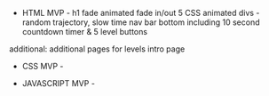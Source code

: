 - HTML MVP -
h1 fade animated fade in/out
5 CSS animated divs - random trajectory, slow time
nav bar bottom including 10 second countdown timer & 5 level buttons


additional:
additional pages for levels
intro page



- CSS MVP -



- JAVASCRIPT MVP - 
